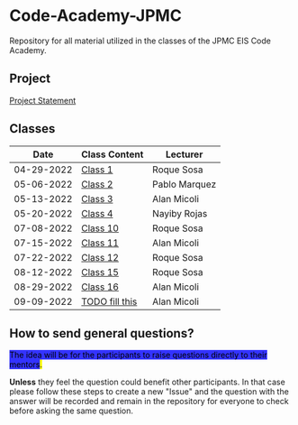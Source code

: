 # Code-Academy-JPMC
Repository for all material utilized in the classes of the JPMC EIS Code Academy.

## Project
[Project Statement](project/problem-statement.txt)

## Classes
| Date          | Class Content                                 | Lecturer      |
| ------------  | --------------------------------------------- | ------------- |
| 04-29-2022    | [Class 1](/classes/class-1/README.md)         | Roque Sosa    |
| 05-06-2022    | [Class 2](/classes/class-2/README.md)         | Pablo Marquez |
| 05-13-2022    | [Class 3](/classes/class-3/README.md)         | Alan Micoli   |
| 05-20-2022    | [Class 4](/classes/class-4/README.md)         | Nayiby Rojas  |
| 07-08-2022    | [Class 10](/classes/class-10-12/README.md)    | Roque Sosa    |
| 07-15-2022    | [Class 11](/classes/class-11/)                | Alan Micoli   |
| 07-22-2022    | [Class 12](/classes/class-10-12/README.md)    | Roque Sosa    |
| 08-12-2022    | [Class 15](/classes/class-15/README.md)       | Roque Sosa    |
| 08-29-2022    | [Class 16](/classes/class-16/README.md)       | Alan Micoli   |
| 09-09-2022    | [TODO fill this](/classes/class-17/README.md)       | Alan Micoli   |

## How to send general questions?
<mark style="background-color:#3333FF">The idea will be for the participants to raise questions directly to their mentors<mark>.

**Unless** they feel the question could benefit other participants. In that case please follow these steps to create a new "Issue" and the question with the answer will be recorded and remain in the repository for everyone to check before asking the same question.

